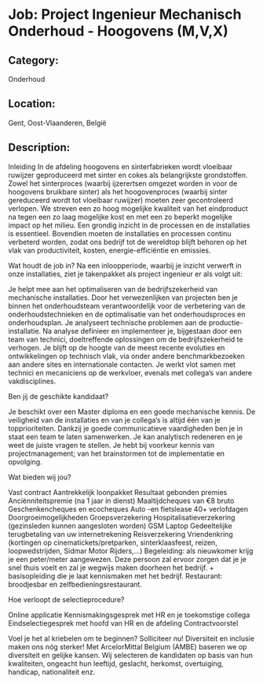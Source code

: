 # Job: Project Ingenieur Mechanisch Onderhoud  - Hoogovens (M,V,X)
## Category: 
Onderhoud
## Location: 
Gent, Oost-Vlaanderen, België
## Description:
Inleiding
In de afdeling hoogovens en sinterfabrieken wordt vloeibaar ruwijzer geproduceerd met sinter en cokes als belangrijkste grondstoffen. Zowel het sinterproces (waarbij ijzerertsen omgezet worden in voor de hoogovens bruikbare sinter) als het hoogovenproces (waarbij sinter gereduceerd wordt tot vloeibaar ruwijzer) moeten zeer gecontroleerd verlopen. We streven een zo hoog mogelijke kwaliteit van het eindproduct na tegen een zo laag mogelijke kost en met een zo beperkt mogelijke impact op het milieu. Een grondig inzicht in de processen en de installaties is essentieel. Bovendien moeten de installaties en processen continu verbeterd worden, zodat ons bedrijf tot de wereldtop blijft behoren op het vlak van productiviteit, kosten, energie-efficiëntie en emissies.
 
Wat houdt de job in?
Na een inloopperiode, waarbij je inzicht verwerft in onze installaties, ziet je takenpakket als project ingenieur er als volgt uit:

Je helpt mee aan het optimaliseren van de bedrijfszekerheid van mechanische installaties.
Door het verwezenlijken van projecten ben je binnen het onderhoudsteam verantwoordelijk voor de verbetering van de onderhoudstechnieken en de optimalisatie van het onderhoudsproces en onderhoudsplan.
Je analyseert technische problemen aan de productie-installatie. Na analyse definieer en implementeer je, bijgestaan door een team van technici, doeltreffende oplossingen om de bedrijfszekerheid te verhogen.
Je blijft op de hoogte van de meest recente evoluties en ontwikkelingen op technisch vlak, via onder andere benchmarkbezoeken aan andere sites en internationale contacten.
Je werkt vlot samen met technici en mecaniciens op de werkvloer, evenals met collega’s van andere vakdisciplines.

 
Ben jij de geschikte kandidaat?

Je beschikt over een Master diploma en een goede mechanische kennis.
De veiligheid van de installaties en van je collega’s is altijd één van je topprioriteiten.
Dankzij je goede communicatieve vaardigheden ben je in staat een team te laten samenwerken.
Je kan analytisch redeneren en je weet de juiste vragen te stellen.
Je hebt bij voorkeur kennis van projectmanagement; van het brainstormen tot de implementatie en opvolging. 

 
Wat bieden wij jou? 

Vast contract 
Aantrekkelijk loonpakket 
Resultaat gebonden premies 
Anciënniteitspremie (na 1 jaar in dienst)
Maaltijdcheques van €8 bruto 
Geschenkencheques en ecocheques
Auto -en fietslease
40+ verlofdagen 
Doorgroeimogelijkheden
Groepsverzekering
Hospitalisatieverzekering (gezinsleden kunnen aangesloten worden) 
GSM
Laptop 
Gedeeltelijke terugbetaling van uw internetrekening 
Reisverzekering 
Vriendenkring (kortingen op cinematickets/pretparken, sinterklaasfeest, reizen, loopwedstrijden, Sidmar Motor Rijders,…)
Begeleiding: als nieuwkomer krijg je een peter/meter aangewezen. Deze persoon zal ervoor zorgen dat je je snel thuis voelt en zal je wegwijs maken doorheen het bedrijf. + basisopleiding die je laat kennismaken met het bedrijf. 
Restaurant: broodjesbar en zelfbedieningsrestaurant. 

 
Hoe verloopt de selectieprocedure?

Online applicatie
Kennismakingsgesprek met HR en je toekomstige collega
Eindselectiegesprek met hoofd van HR en de afdeling
Contractvoorstel

 
Voel je het al kriebelen om te beginnen? Solliciteer nu!
Diversiteit en inclusie maken ons nóg sterker!   Met ArcelorMittal Belgium (AMBE) baseren we op diversiteit en gelijke kansen. Wij selecteren de kandidaten op basis van hun kwaliteiten, ongeacht hun leeftijd, geslacht, herkomst, overtuiging, handicap, nationaliteit enz.

